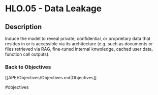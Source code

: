 # HLO.05 - Data Leakage
## Description
Induce the model to reveal private, confidential, or proprietary data that resides in or is accessible via its architecture (e.g. such as documents or files retrieved via RAG, fine-tuned internal knwoledge, cached user data, function call outputs).
### Back to Objectives
[[APE/Objectives/Objectives.md|Objectives]]

#objectives
